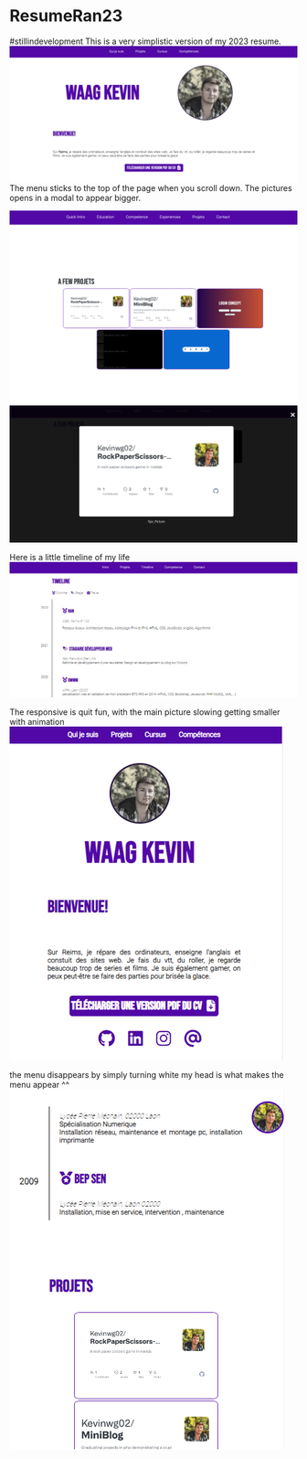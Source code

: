 # ResumeRan23

#stillindevelopment 
This is a very simplistic version of my 2023 resume.  
<img src="./assets/attachements/git_img/main.png"></img>
The menu sticks to the top of the page when you scroll down.
The pictures opens in a modal to appear bigger.

<img src="./assets/attachements/git_img/projects.png"></img>
<img src="./assets/attachements/git_img/projectsmodal.png"></img>

Here is a little timeline of my life
<img src="./assets/attachements/git_img/timeline.png"></img>

The responsive is quit fun, with the main picture slowing getting smaller with animation
<img src="./assets/attachements/git_img/mainresponsive.png"></img>

the menu disappears by simply turning white my head is what makes the menu appear ^^ <br>
<img src="./assets/attachements/git_img/responsivehead.png"></img>
